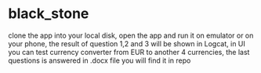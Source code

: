 # black_stone
clone the app into your local disk,
open the app and run it on emulator or on your phone,
the result of question 1,2 and 3 will be shown in Logcat,
in UI you can test currency converter from EUR to another 4 currencies,
the last questions is answered in .docx file you will find it in repo
